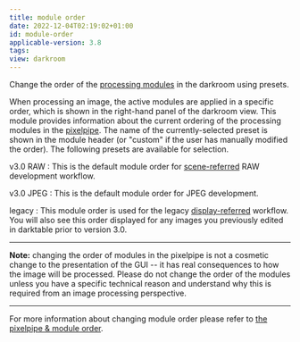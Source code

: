```yaml
---
title: module order
date: 2022-12-04T02:19:02+01:00
id: module-order
applicable-version: 3.8
tags:
view: darkroom
---
```


Change the order of the [processing modules](../../processing-modules/_index.md) in the darkroom using presets.

When processing an image, the active modules are applied in a specific order, which is shown in the right-hand panel of the darkroom view. This module provides information about the current ordering of the processing modules in the [pixelpipe](../../../darkroom/pixelpipe/the-pixelpipe-and-module-order.md). The name of the currently-selected preset is shown in the module header (or "custom" if the user has manually modified the order). The following presets are available for selection.

v3.0 RAW
: This is the default module order for [scene-referred](../../../darkroom/pixelpipe/the-pixelpipe-and-module-order.md#scene-referred-workflow) RAW development workflow.

v3.0 JPEG
: This is the default module order for JPEG development.

legacy
: This module order is used for the legacy [display-referred](../../../darkroom/pixelpipe/the-pixelpipe-and-module-order.md#display-referred-workflow) workflow. You will also see this order displayed for any images you previously edited in darktable prior to version 3.0.

---

**Note:** changing the order of modules in the pixelpipe is not a cosmetic change to the presentation of the GUI -- it has real consequences to how the image will be processed. Please do not change the order of the modules unless you have a specific technical reason and understand why this is required from an image processing perspective.

---

For more information about changing module order please refer to [the pixelpipe & module order](../../../darkroom/pixelpipe/the-pixelpipe-and-module-order.md).
